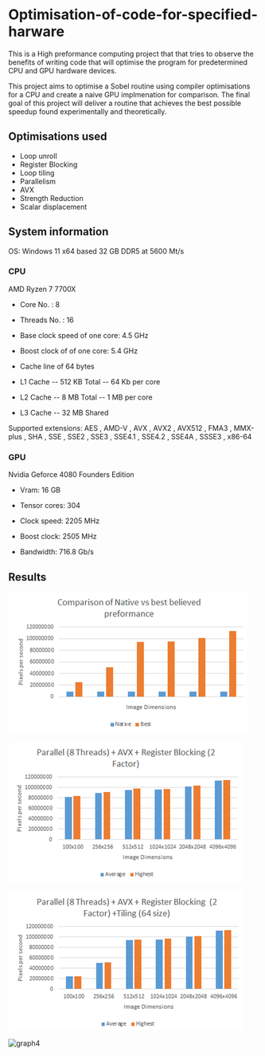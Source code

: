 # Optimisation-of-code-for-specified-harware

This is a High preformance computing project that that tries to observe the benefits of writing code that will optimise the program for predetermined CPU and GPU hardware devices.

This project aims to optimise a Sobel routine using compiler optimisations for a CPU and create a naive GPU implmenation for comparison.
The final goal of this project will deliver a routine that achieves the best possible speedup found experimentally and theoretically.

## Optimisations used

 - Loop unroll
 - Register Blocking
 - Loop tiling
 - Parallelism
 - AVX
 - Strength Reduction
 - Scalar displacement

## System information

OS: Windows 11 x64 based
32 GB DDR5 at 5600 Mt/s

### CPU
AMD Ryzen 7 7700X

[Full specifications]:  ​https://www.amd.com/en/products/processors/desktops/ryzen/7000-series/amd-ryzen-​​7-7700x.html​

- Core No. : 8
- Threads No. : 16

 - Base clock speed of one core: 4.5 GHz
 - Boost clock of of one core: 5.4 GHz

- Cache line of 64 bytes

 - L1 Cache
   -- 512 KB Total
   -- 64 Kb per core
 - L2 Cache
   -- 8 MB Total
   -- 1 MB per core
 - L3 Cache
   -- 32 MB Shared

Supported extensions: AES , AMD-V , AVX , AVX2 , AVX512 , FMA3 , MMX-plus , SHA , SSE , SSE2 , SSE3 , SSE4.1 , SSE4.2 , SSE4A , SSSE3 , x86-64

### GPU
Nvidia Geforce 4080 Founders Edition

[Full specifications]: https://www.nvidia.com/en-us/geforce/graphics-cards/40-series/rtx-4080-family/  

- Vram: 16 GB  

- Tensor cores: 304 

- Clock speed: 2205 MHz 

- Boost clock: 2505 MHz 

- Bandwidth: 716.8 Gb/s


## Results

![graph1](Data/Graph-Images/origcomparison.png)

![graph2](Data/Graph-Images/paraavxreg2.png)

![graph3](Data/Graph-Images/paraavxregtile.png)

![graph4]([Data/Graph-Images/GPU.png](https://github.com/RobertBlakeney/Optimisation-of-convolution-loops-in-a-Sobel-Routine/blob/main/Data/Graph-Images/GPU.png))

